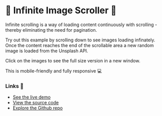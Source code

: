 # 📜 Infinite Image Scroller 📜

Infinite scrolling is a way of loading content continuously with scrolling - thereby eliminating the need for pagination. 

Try out this example by scrolling down to see images loading infinately. Once the content reaches the end of the scrollable area a new random image is loaded from the Unsplash API. 

Click on the images to see the full size version in a new window.

This is mobile-friendly and fully responsive 💻

### Links 🔗
- [See the live demo](https://js-infinite-scrolling-with-unsplash-api.rjlevy.repl.co/)
- [View the source code](https://repl.it/@rjlevy/js-infinite-image-scroller-with-unsplash-api)
- [Explore the Github repo](https://github.com/rolandjlevy/js-infinite-scrolling-with-unsplash-api)